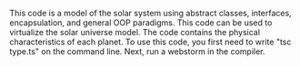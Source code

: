 
This code is a model of the solar system using abstract classes, interfaces, encapsulation, and general OOP paradigms. This code can be used to virtualize the solar universe model. The code contains the physical characteristics of each planet.
To use this code, you first need to write "tsc type.ts" on the command line. Next, run a webstorm in the compiler.